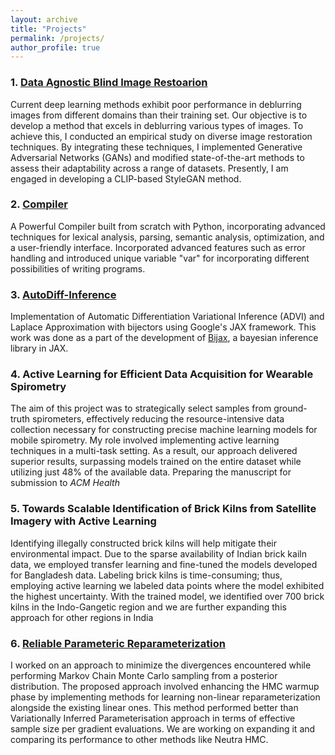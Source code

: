 ```yaml
---
layout: archive
title: "Projects"
permalink: /projects/
author_profile: true
---
```


<!-- Project 1 -->
### 1. [Data Agnostic Blind Image Restoarion](https://github.com/Madhav-Kanda/DeblurGAN)

Current deep learning methods exhibit poor performance in deblurring images from different domains than their training set. Our objective is to develop a method that excels in deblurring various types of images. To achieve this, I conducted an empirical study on diverse image restoration techniques. By integrating these techniques, I implemented Generative Adversarial Networks (GANs) and modified state-of-the-art methods to assess their adaptability across a range of datasets. Presently, I am engaged in developing a CLIP-based StyleGAN method.

<!-- Project 2 -->
### 2. [Compiler](https://github.com/Madhav-Kanda/Compiler-Project)

A Powerful Compiler built from scratch with Python, incorporating advanced techniques for lexical analysis, parsing, semantic analysis, optimization, and a user-friendly interface. Incorporated advanced features such as error handling and introduced unique variable "var" for incorporating different possibilities of writing programs.


### 3. [AutoDiff-Inference](https://github.com/Madhav-Kanda/AutoDiff-Inference)

Implementation of Automatic Differentiation Variational Inference (ADVI) and Laplace Approximation with bijectors using Google's JAX framework. This work was done as a part of the development of [Bijax](https://github.com/patel-zeel/bijax), a bayesian inference library in JAX.

### 4. Active Learning for Efficient Data Acquisition for Wearable Spirometry
The aim of this project was to strategically select samples from ground-truth spirometers, effectively reducing the resource-intensive data collection necessary for constructing precise machine learning models for mobile spirometry. My role involved implementing active learning techniques in a multi-task setting. As a result, our approach delivered superior results, surpassing models trained on the entire dataset while utilizing just 48% of the available data. Preparing the manuscript for submission to *ACM Health*

### 5. Towards Scalable Identification of Brick Kilns from Satellite Imagery with Active Learning

Identifying illegally constructed brick kilns will help mitigate their environmental impact. Due to the sparse availability of Indian brick kailn data, we employed transfer learning and fine-tuned the models developed for Bangladesh data. Labeling brick kilns is time-consuming; thus, employing active learning we labeled data points where the model exhibited the highest uncertainty. With the trained model, we identified over 700 brick kilns in the Indo-Gangetic region and we are further expanding this approach for other regions in India

### 6. [Reliable Parameteric Reparameterization](https://madhav-kanda.github.io/blogs/posts/2023-07-21-wnr.html)

I worked on an approach to minimize the divergences encountered while performing Markov Chain Monte Carlo sampling from a posterior distribution. The proposed approach involved enhancing the HMC warmup phase by implementing methods for learning non-linear reparameterization alongside the existing linear ones. This method performed better than Variationally Inferred Parameterisation approach in terms of effective sample size per gradient evaluations. We are working on expanding it and comparing its performance to other methods like Neutra HMC.
